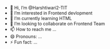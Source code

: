 - 👋 Hi, I’m @Harshtiwari2-TIT
- 👀 I’m interested in Frontend devlopment
- 🌱 I’m currently learning HTML
- 💞️ I’m looking to collaborate on Frontend Team
- 📫 How to reach me ...
- 😄 Pronouns: ...
- ⚡ Fun fact: ...

<!---
Harshtiwari2-TIT/Harshtiwari2-TIT is a ✨ special ✨ repository because its `README.md` (this file) appears on your GitHub profile.
You can click the Preview link to take a look at your changes.
--->
